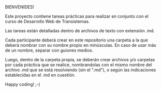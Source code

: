 BIENVENIDES!

Este proyecto contiene tareas prácticas para realizar en conjunto con el curso 
de Desarrollo Web de Transistemas.

Las tareas están detalladas dentro de archivos de texto con extensión .md.

Cada participante deberá crear en este repositorio una carpeta a la que deberá
nombrar con su nombre propio en minúsculas. En caso de usar más de un nombre,
separar con guiones medios.

Luego, dentro de la carpeta propia, se deberán crear archivos y/o carpetas por
cada práctica que se realice, nombrandolas con el mismo nombre del archivo .md
que se está resolviendo (sin el ".md"), o según las indicaciones establecidas
en el .md en cuestión.

Happy coding! ;-)
